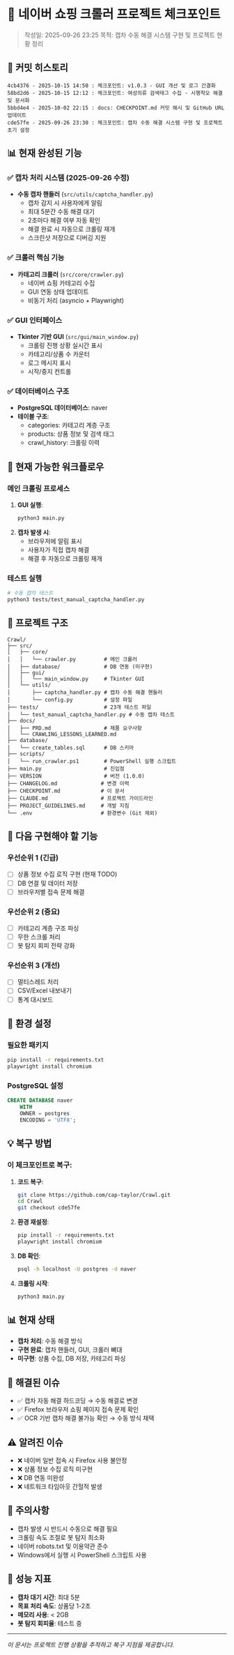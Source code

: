 # 🔖 네이버 쇼핑 크롤러 프로젝트 체크포인트
> 작성일: 2025-09-26 23:25
> 목적: 캡차 수동 해결 시스템 구현 및 프로젝트 현황 정리

## 📝 커밋 히스토리
```
4cb4376 - 2025-10-15 14:50 : 체크포인트: v1.0.3 - GUI 개선 및 로그 간결화
58bd2d6 - 2025-10-15 12:12 : 체크포인트: 여성의류 검색태그 수집 - 시행착오 해결 및 문서화
5bbd4e4 - 2025-10-02 22:15 : docs: CHECKPOINT.md 커밋 해시 및 GitHub URL 업데이트
cde57fe - 2025-09-26 23:30 : 체크포인트: 캡차 수동 해결 시스템 구현 및 프로젝트 초기 설정
```

## 📊 현재 완성된 기능

### ✅ 캡차 처리 시스템 (2025-09-26 수정)
- **수동 캡차 핸들러** (`src/utils/captcha_handler.py`)
  - 캡차 감지 시 사용자에게 알림
  - 최대 5분간 수동 해결 대기
  - 2초마다 해결 여부 자동 확인
  - 해결 완료 시 자동으로 크롤링 재개
  - 스크린샷 저장으로 디버깅 지원

### ✅ 크롤러 핵심 기능
- **카테고리 크롤러** (`src/core/crawler.py`)
  - 네이버 쇼핑 카테고리 수집
  - GUI 연동 상태 업데이트
  - 비동기 처리 (asyncio + Playwright)

### ✅ GUI 인터페이스
- **Tkinter 기반 GUI** (`src/gui/main_window.py`)
  - 크롤링 진행 상황 실시간 표시
  - 카테고리/상품 수 카운터
  - 로그 메시지 표시
  - 시작/중지 컨트롤

### ✅ 데이터베이스 구조
- **PostgreSQL 데이터베이스**: naver
- **테이블 구조**:
  - categories: 카테고리 계층 구조
  - products: 상품 정보 및 검색 태그
  - crawl_history: 크롤링 이력

## 🎯 현재 가능한 워크플로우

### 메인 크롤링 프로세스
1. **GUI 실행**:
   ```bash
   python3 main.py
   ```
2. **캡차 발생 시**:
   - 브라우저에 알림 표시
   - 사용자가 직접 캡차 해결
   - 해결 후 자동으로 크롤링 재개

### 테스트 실행
```bash
# 수동 캡차 테스트
python3 tests/test_manual_captcha_handler.py
```

## 📁 프로젝트 구조
```
Crawl/
├── src/
│   ├── core/
│   │   └── crawler.py         # 메인 크롤러
│   ├── database/              # DB 연동 (미구현)
│   ├── gui/
│   │   └── main_window.py     # Tkinter GUI
│   └── utils/
│       ├── captcha_handler.py # 캡차 수동 해결 핸들러
│       └── config.py          # 설정 파일
├── tests/                     # 23개 테스트 파일
│   └── test_manual_captcha_handler.py # 수동 캡차 테스트
├── docs/
│   ├── PRD.md                 # 제품 요구사항
│   └── CRAWLING_LESSONS_LEARNED.md
├── database/
│   └── create_tables.sql      # DB 스키마
├── scripts/
│   └── run_crawler.ps1        # PowerShell 실행 스크립트
├── main.py                    # 진입점
├── VERSION                    # 버전 (1.0.0)
├── CHANGELOG.md              # 변경 이력
├── CHECKPOINT.md             # 이 문서
├── CLAUDE.md                 # 프로젝트 가이드라인
├── PROJECT_GUIDELINES.md     # 개발 지침
└── .env                      # 환경변수 (Git 제외)
```

## 📝 다음 구현해야 할 기능

### 우선순위 1 (긴급)
- [ ] 상품 정보 수집 로직 구현 (현재 TODO)
- [ ] DB 연결 및 데이터 저장
- [ ] 브라우저별 접속 문제 해결

### 우선순위 2 (중요)
- [ ] 카테고리 계층 구조 파싱
- [ ] 무한 스크롤 처리
- [ ] 봇 탐지 회피 전략 강화

### 우선순위 3 (개선)
- [ ] 멀티스레드 처리
- [ ] CSV/Excel 내보내기
- [ ] 통계 대시보드

## 🔧 환경 설정

### 필요한 패키지
```bash
pip install -r requirements.txt
playwright install chromium
```

### PostgreSQL 설정
```sql
CREATE DATABASE naver
    WITH
    OWNER = postgres
    ENCODING = 'UTF8';
```

## 💡 복구 방법

### 이 체크포인트로 복구:

1. **코드 복구**:
   ```bash
   git clone https://github.com/cap-taylor/Crawl.git
   cd Crawl
   git checkout cde57fe
   ```

2. **환경 재설정**:
   ```bash
   pip install -r requirements.txt
   playwright install chromium
   ```

3. **DB 확인**:
   ```bash
   psql -h localhost -U postgres -d naver
   ```

4. **크롤링 시작**:
   ```bash
   python3 main.py
   ```

## 📊 현재 상태
- **캡차 처리**: 수동 해결 방식
- **구현 완료**: 캡차 핸들러, GUI, 크롤러 뼈대
- **미구현**: 상품 수집, DB 저장, 카테고리 파싱

## 🐛 해결된 이슈
- ✅ 캡차 자동 해결 하드코딩 → 수동 해결로 변경
- ✅ Firefox 브라우저 쇼핑 페이지 접속 문제 확인
- ✅ OCR 기반 캡차 해결 불가능 확인 → 수동 방식 채택

## ⚠️ 알려진 이슈
- ❌ 네이버 일반 접속 시 Firefox 사용 불안정
- ❌ 상품 정보 수집 로직 미구현
- ❌ DB 연동 미완성
- ❌ 네트워크 타임아웃 간헐적 발생

## 📌 주의사항
- 캡차 발생 시 반드시 수동으로 해결 필요
- 크롤링 속도 조절로 봇 탐지 최소화
- 네이버 robots.txt 및 이용약관 준수
- Windows에서 실행 시 PowerShell 스크립트 사용

## 🚀 성능 지표
- **캡차 대기 시간**: 최대 5분
- **목표 처리 속도**: 상품당 1-2초
- **메모리 사용**: < 2GB
- **봇 탐지 회피율**: 테스트 중

---
*이 문서는 프로젝트 진행 상황을 추적하고 복구 지점을 제공합니다.*